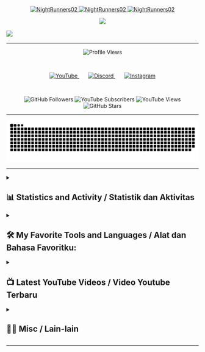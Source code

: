 <div style="display: ; justify-content: space-between; align-items: center;">
  <p align="center">
  <a href="https://github.com/NightRunners02">
    <img src="https://github.com/user-attachments/assets/a6592c32-f656-4239-a7a7-cb8b19891182" height="100px" width="100px" alt="NightRunners02" />
  </a>
    <a href="https://github.com/NightRunners02">
    <img src="https://github.com/user-attachments/assets/b8d05eb7-7897-4f35-86bf-0198613515c0" height="100px" width="200px" alt="NightRunners02" />
  </a>
    <a href="https://github.com/NightRunners02">
    <img src="https://github.com/user-attachments/assets/59a6f337-67d4-4f99-b315-d88619b8b3cf" height="100px" width="100px" alt="NightRunners02" />
  </a>

</div>

<p align="center">
  <!-- https://github.com/NightRunners02/readme-typing-svg -->
  <a href="https://github.com/NightRunners02/readme-typing-svg">
    <img src="https://readme-typing-svg.demolab.com/?lines=Full-stack%20web%20and%20app%20developer;Experienced%20UI%2FUX%20Designer;10%2B%20years%20of%20coding%20experience;Always%20learning%20new%20things&font=Fira%20Code&center=true&width=440&height=45&color=ADD8E6&vCenter=true&pause=1000&size=22" /></a>
</p>

<img src="https://awesome-svg.vercel.app/card/card_2?name=NightRunners02&summary=Newbie%20Developer&style=nameColor:rgba(223,255,0,1);summaryColor:rgba(57,255,20,1);backgroundColor:rgba(0,0,0,1);" />

---

<p align="center">
  <img src="https://visitor-badge.laobi.icu/badge?page_id=NightRunners02" alt="Profile Views" />
</p>

<br>

<!-- Social icons section -->

<p align="center"> 
  <a href="https://www.youtube.com/@khairyzhafran7018"> <img width="32px" alt="YouTube" title="YouTube" src="https://cdn.simpleicons.org/youtube/FFA500"/> </a> &#8287;&#8287;&#8287;&#8287;&#8287; 
  <a href="https://discordapp.com/users/851778536398389303" alt="Discord" title="Profile"> <img width="32px" alt="Discord" title="Discord" src="https://cdn.simpleicons.org/discord/FFA500"/> </a> &#8287;&#8287;&#8287;&#8287;&#8287; 
  <a href="https://instagram.com/catfun0202"> <img width="32px" alt="Instagram" title="Instagram" src="https://cdn.simpleicons.org/instagram/FFA500"/> </a> 
  
</p><br/>

<p align="center">
  <!-- GitHub Followers -->
  <img alt="GitHub Followers" src="https://img.shields.io/github/followers/NightRunners02?style=for-the-badge&logo=github&label=Followers">
  
  <!-- YouTube Subscribers -->
  <img alt="YouTube Subscribers" src="https://img.shields.io/youtube/channel/subscribers/UC2F50DJx-9BiVKXNdLQJqHQ?style=for-the-badge&logo=youtube&label=Subscribers&color=red">
  
  <!-- YouTube Views -->
  <img alt="YouTube Views" src="https://img.shields.io/youtube/channel/views/UC2F50DJx-9BiVKXNdLQJqHQ?style=for-the-badge&logo=youtube&label=Views&color=red">
  
  <!-- GitHub Stars -->
  <img alt="GitHub Stars" src="https://img.shields.io/github/stars/NightRunners02?style=for-the-badge&logo=github&label=Stars&color=yellow">

</p>


---

<p align="center">

![GitHub Contribution Snake](https://raw.githubusercontent.com/platane/snk/output/github-contribution-grid-snake-dark.svg)

---

<details>
  
  <summary>
    <h2>📊 Statistics and Activity / Statistik dan Aktivitas</h2>
  </summary>
  <div align="center">
  <p align="center">
    
  <h3>💻 GitHub Profile Stats:</h3>

  <p align="center">
  <a href="https://github.com/NightRunners02">
    <img height="180em" src="https://github-readme-stats.vercel.app/api?username=NightRunners02&theme=vue-dark&hide_border=true&include_all_commits=false&count_private=true"/>
    <img height="180em" src="https://github-readme-stats.vercel.app/api/top-langs/?username=NightRunners02&theme=vue-dark&hide_border=true&include_all_commits=false&count_private=false&layout=compact"/>
    <img height="180em" src="https://github-readme-streak-stats.herokuapp.com/?user=NightRunners02&theme=vue-dark&hide_border=true"/>
  </a>    
  </p>
</div>
    
  </p>

  <!-- https://github.com/ashutosh00710/github-readme-activity-graph -->
<div align="center">
  <p align="center">
    
  <a href="https://github.com/NightRunners02/github-readme-activity-graph"><img alt="NightRunners02's Activity Graph" src="https://github-readme-activity-graph.vercel.app/graph/?username=NightRunners02&bg_color=1F222E&color=F8D866&line=F85D7F&point=FFFFFF&hide_border=true" /></a>

</details>

<details> 
  <summary>
    <h2>🛠️ My Favorite Tools and Languages / Alat dan Bahasa Favoritku:</h2>
  </summary>
  <!-- Some badges are from https://github.com/Ileriayo/markdown-badges -->

  <h3>👨‍💻 Programming and Markup Languages / Bahasa Pemrograman dan Markup:</h3>

  <p>
      <a href="https://github.com/search?q=user%3ADenverCoder1+language%3Ac"><img alt="C" src="https://custom-icon-badges.demolab.com/badge/C-03599C.svg?logo=c-in-hexagon&logoColor=white"></a>
      <a href="https://github.com/search?q=user%3ADenverCoder1+language%3Acpp"><img alt="C++" src="https://custom-icon-badges.demolab.com/badge/C++-9C033A.svg?logo=cpp2&logoColor=white"></a>
      <a href="https://github.com/search?q=user%3ADenverCoder1+language%3Acss"><img alt="CSS" src="https://img.shields.io/badge/CSS-1572B6.svg?logo=css3&logoColor=white"></a>
      <a href="https://github.com/search?q=user%3ADenverCoder1+language%3Ahtml"><img alt="HTML" src="https://img.shields.io/badge/HTML-E34F26.svg?logo=html5&logoColor=white"></a>
      <a href="https://github.com/search?q=user%3ADenverCoder1+language%3Ajava"><img alt="Java" src="https://custom-icon-badges.demolab.com/badge/Java-007396.svg?logo=java&logoColor=white"></a>
      <a href="https://github.com/search?q=user%3ADenverCoder1+language%3Ajavascript"><img alt="JavaScript" src="https://img.shields.io/badge/JavaScript-F7DF1E.svg?logo=javascript&logoColor=black"></a>
      <a href="https://github.com/search?q=user%3ADenverCoder1+language%3Aphp"><img alt="PHP" src="https://img.shields.io/badge/PHP-777BB4.svg?logo=php&logoColor=white"></a>
      <a href="https://github.com/search?q=user%3ADenverCoder1+language%3Apython"><img alt="Python" src="https://img.shields.io/badge/Python-14354C.svg?logo=python&logoColor=white"></a>
      <a href="https://github.com/search?q=user%3ADenverCoder1+language%3Asql"><img alt="SQL" src="https://custom-icon-badges.demolab.com/badge/SQL-025E8C.svg?logo=database&logoColor=white"></a>
      <a href="https://github.com/search?q=user%3ADenverCoder1+language%3Aflutter"><img alt="Flutter" src="https://img.shields.io/badge/Flutter-02569B.svg?logo=flutter&logoColor=white"></a>
      <a href="https://github.com/search?q=user%3ADenverCoder1+language%3Adart"><img alt="Dart" src="https://img.shields.io/badge/Dart-0175C2.svg?logo=dart&logoColor=white"></a>
  </p>

  <h3>🧰 Frameworks and Libraries / Kerangka Kerja dan Pustaka:</h3>

  <p>
      <a href="#"><img alt="Arduino" src="https://img.shields.io/badge/-Arduino-00979D?logo=Arduino&logoColor=white"></a>
      <a href="#"><img alt="Bootstrap" src="https://img.shields.io/badge/Bootstrap-7952B3.svg?logo=bootstrap&logoColor=white"></a>
      <a href="#"><img alt="Discord.py" src="https://custom-icon-badges.demolab.com/badge/Discord.py-0d1620.svg?logo=dpy"></a>
      <a href="#"><img alt="GitHub Actions" src="https://img.shields.io/badge/GitHub%20Actions-2671E5.svg?logo=github%20actions&logoColor=white"></a>
      <a href="#"><img alt="PHPUnit" src="https://custom-icon-badges.demolab.com/badge/PHPUnit-366488.svg?logo=test-tube&logoColor=white"></a>
  </p>

  <h3>🗄️ Databases and Cloud Hosting / Databases dan Hosting Awan:</h3>

  <p>
      <a href="#"><img alt="GitHub Pages" src="https://img.shields.io/badge/GitHub%20Pages-327FC7.svg?logo=github&logoColor=white"></a>
      <a href="#"><img alt="MySQL" src="https://img.shields.io/badge/MySQL-00f.svg?logo=mysql&logoColor=white"></a>
      <a href="#"><img alt="Oracle" src ="https://img.shields.io/badge/Oracle-F00000.svg?logo=oracle&logoColor=white"></a>
  </p>

  <h3>💻 Software and Tools / Perangkat Lunak dan Alat:</h3>

  <p>
      <a href="#"><img alt="Android Studio" src="https://img.shields.io/badge/Android%20Studio-008678.svg?logo=android-studio&logoColor=white"></a>
      <a href="#"><img alt="Discord" src="https://img.shields.io/badge/-Discord-5865F2.svg?logo=discord&logoColor=white"></a>
      <a href="#"><img alt="Git" src="https://img.shields.io/badge/Git-F05033.svg?logo=git&logoColor=white"></a>
      <a href="#"><img alt="GitHub Desktop" src="https://img.shields.io/badge/GitHub%20Desktop-8034A9.svg?logo=github&logoColor=white"></a>
      <a href="#"><img alt="Google Sheets" src="https://img.shields.io/badge/Sheets-34A853.svg?logo=google%20sheets&logoColor=white"></a>
      <a href="#"><img alt="Jupyter" src="https://img.shields.io/badge/Jupyter-F37626.svg?logo=Jupyter&logoColor=white"></a>
      <a href="#"><img alt="OBS Studio" src="https://img.shields.io/badge/-OBS-302E31?logo=obs-studio&logoColor=white"></a>
      <a href="#"><img alt="Stack Overflow" src="https://img.shields.io/badge/-Stack%20Overflow-FE7A16?logo=stack-overflow&logoColor=white"></a>
      <a href="#"><img alt="Visual Studio Code" src="https://img.shields.io/badge/Visual%20Studio%20Code-0078d7.svg?logo=visual-studio-code&logoColor=white"></a>
      <a href="#"><img alt="IntelliJ IDEA" src="https://img.shields.io/badge/IntelliJ%20IDEA-000000.svg?logo=intellij-idea&logoColor=white"></a>
      <a href="#"><img alt="Google Chrome" src="https://img.shields.io/badge/Google%20Chrome-4285F4.svg?logo=google-chrome&logoColor=white"></a>
      <a href="#"><img alt="Microsoft Excel" src="https://img.shields.io/badge/Microsoft%20Excel-217346.svg?logo=microsoft-excel&logoColor=white"></a>
      <a href="#"><img alt="Microsoft Word" src="https://img.shields.io/badge/Microsoft%20Word-2B579A.svg?logo=microsoft-word&logoColor=white"></a>
      <a href="#"><img alt="WhatsApp" src="https://img.shields.io/badge/WhatsApp-25D366.svg?logo=whatsapp&logoColor=white"></a>
  </p>
</details>

<details> 
  <summary><h2>📺 Latest YouTube Videos / Video Youtube Terbaru</h2></summary>

  <!-- YouTube Cards - https://github.com/DenverCoder1/github-readme-youtube-cards -->

  <!-- prettier-ignore-start -->
<!-- BEGIN YOUTUBE-CARDS -->
<a href="https://www.youtube.com/watch?v=pHSP_tdukyw">
  <img src="https://ytcards.demolab.com/?id=pHSP_tdukyw&title=Mizu+Zokusei+no+Mahoutsukai+%7C+The+Water+Magician+%28Ending+Song%29&lang=en&timestamp=1696868769&background_color=%230d1117&title_color=%23ffffff&stats_color=%23dedede&max_title_lines=2&width=250&border_radius=5&duration=172" alt="Mizu Zokusei no Mahoutsukai | The Water Magician (Ending Song)" title="Mizu Zokusei no Mahoutsukai | The Water Magician (Ending Song)">
</a>
<a href="https://www.youtube.com/watch?v=py1HihVnhXc">
  <img src="https://ytcards.demolab.com/?id=py1HihVnhXc&title=Tutorial+GitHub+Discussions+%7C+Buka+Diskusi%2C+Kolaborasi+Lebih+Mudah+%28Part+1%29&lang=en&timestamp=1697536800&background_color=%230d1117&title_color=%23ffffff&stats_color=%23dedede&max_title_lines=2&width=250&border_radius=5&duration=840" alt="Tutorial GitHub Discussions | Buka Diskusi, Kolaborasi Lebih Mudah (Part 1)" title="Tutorial GitHub Discussions | Buka Diskusi, Kolaborasi Lebih Mudah (Part 1)">
</a>

<!-- END YOUTUBE-CARDS -->
  <!-- prettier-ignore-end -->
  
  <a href="https://www.youtube.com/channel/UC2F50DJx-9BiVKXNdLQJqHQ?sub_confirmation=1"><img src="https://custom-icon-badges.demolab.com/badge/-Subscribe-red?style=for-the-badge&logo=video&logoColor=white"/></a>
  
</details>

<details> 
  <summary>
  <h2> ⛓️‍💥 Misc / Lain-lain</h2> 
  </summary>

<p>
<div align="center">
  
---

<h3>
  🌃 My GitHub Followers:
</h3>

<a href="https://github.com/MuhamadAhdanfauzan">
  <img src="https://avatars.githubusercontent.com/u/149153354?v=4" width="30" height="30" alt="MuhamadAhdanfauzan"/>
</a>

<a href="https://github.com/fluffyash5">
  <img src="https://avatars.githubusercontent.com/u/173683683?v=4" width="30" height="30" alt="fluffyash5"/>
</a>

<a href="https://github.com/funxyle69">
  <img src="https://avatars.githubusercontent.com/u/184834997?v=4" width="30" height="30" alt="funxyle69"/>
</a>

<a href="https://github.com/mistergae08">
  <img src="https://avatars.githubusercontent.com/u/184950558?v=4" width="30" height="30" alt="mistergae08"/>
</a>

<a href="https://github.com/kanzakikun2">
  <img src="https://avatars.githubusercontent.com/u/185403031?v=4" width="30" height="30" alt="kanzakikun2"/>
</a>

<a href="https://github.com/funbee0242">
  <img src="https://avatars.githubusercontent.com/u/185621684?v=4" width="30" height="30" alt="funbee0242"/>
</a>

<a href="https://github.com/bantalgulingkosong1">
  <img src="https://avatars.githubusercontent.com/u/185622625?v=4" width="30" height="30" alt="bantalgulingkosong1"/>
</a>

<a href="https://github.com/tahaaldrage123-png">
  <img src="https://avatars.githubusercontent.com/u/227698803?v=4" width="30" height="30" alt="tahaaldrage123-png"/>
</a>

<a href="https://github.com/nazirhasan1406">
  <img src="https://avatars.githubusercontent.com/u/92445402?v=4" width="30" height="30" alt="nazirhasan1406"/>
</a>

---
<h3>
  🌠 Starred:
</h3>
 
[![Stargazers repo roster for @NightRunners02/](https://reporoster.com/stars/NightRunners02/NightRunners02)](https://github.com/NightRunners02/NightRunners02/stargazers)

---
<h3>
  🪐 Forked:
</h3>

[![Forkers repo roster for @NightRunners02/](https://reporoster.com/forks/NightRunners02/NightRunners02)](https://github.com/NightRunners02/NightRunners02/network/members)

---
<h3>
  💫 Star History:
</h3>

[![Star History Chart](https://api.star-history.com/svg?repos=NightRunners02/NightRunners02&type=Date)](https://star-history.com/#NightRunners02/NightRunners02&Date)

</p>
</div>
</details>

---



